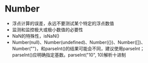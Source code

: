 # Number

* 浮点计算的误差，永远不要测试某个特定的浮点数值
* 监测和监控极大或极小数值的必要性
* NaN的特殊性，isNaN\(\)
* Number\(null\)、Number\(undefined\)、Number\({}\)、Number\(\[\]\)、Number\(""\)，和parseInt\(\)的结果可能会不同，建议使用parseInt；parseInt\(\)应明确指定基数。parseInt\("10", 10\)解析十进制


